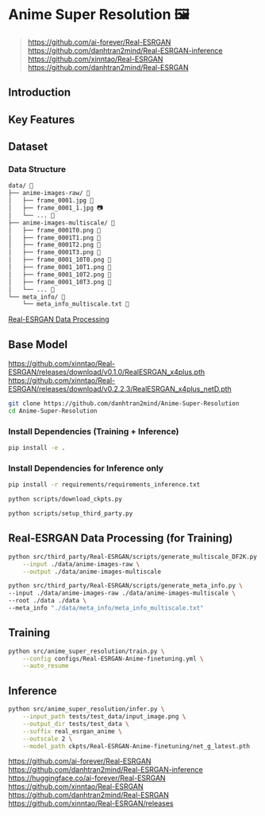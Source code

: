 # Anime Super Resolution 🖼️

> https://github.com/ai-forever/Real-ESRGAN https://github.com/danhtran2mind/Real-ESRGAN-inference
https://github.com/xinntao/Real-ESRGAN https://github.com/danhtran2mind/Real-ESRGAN 
## Introduction

## Key Features

## Dataset

### Data Structure

```markdown
data/ 📁
├── anime-images-raw/ 📁
│   ├── frame_0001.jpg 📸
│   ├── frame_0001_1.jpg 📷
│   └── ... 📸
├── anime-images-multiscale/ 📁
│   ├── frame_0001T0.png 📸
│   ├── frame_0001T1.png 📸
│   ├── frame_0001T2.png 📸
│   ├── frame_0001T3.png 📸
│   ├── frame_0001_10T0.png 📸
│   ├── frame_0001_10T1.png 📸
│   ├── frame_0001_10T2.png 📸
│   ├── frame_0001_10T3.png 📸
│   └── ... 📸
└── meta_info/ 📁
    └── meta_info_multiscale.txt 📄
```
[Real-ESRGAN Data Processing](#real-esrgan-data-processing)
## Base Model
https://github.com/xinntao/Real-ESRGAN/releases/download/v0.1.0/RealESRGAN_x4plus.pth
https://github.com/xinntao/Real-ESRGAN/releases/download/v0.2.2.3/RealESRGAN_x4plus_netD.pth

```bash
git clone https://github.com/danhtran2mind/Anime-Super-Resolution
cd Anime-Super-Resolution
```
### Install Dependencies (Training + Inference)
```bash
pip install -e .
```
### Install Dependencies for Inference only
```bash
pip install -r requirements/requirements_inference.txt
```

```bash
python scripts/download_ckpts.py
```
```bash
python scripts/setup_third_party.py
```
## Real-ESRGAN Data Processing (for Training)
```bash
python src/third_party/Real-ESRGAN/scripts/generate_multiscale_DF2K.py \
    --input ./data/anime-images-raw \
    --output ./data/anime-images-multiscale
```
```bash
python src/third_party/Real-ESRGAN/scripts/generate_meta_info.py \
--input ./data/anime-images-raw ./data/anime-images-multiscale \
--root ./data ./data \
--meta_info "./data/meta_info/meta_info_multiscale.txt"
```
## Training
```bash
python src/anime_super_resolution/train.py \
    --config configs/Real-ESRGAN-Anime-finetuning.yml \
    --auto_resume
```

## Inference

<!-- ```bash
python src/anime_super_resolution/infer.py
``` -->
```bash
python src/anime_super_resolution/infer.py \
    --input_path tests/test_data/input_image.png \
    --output_dir tests/test_data \
    --suffix real_esrgan_anime \
    --outscale 2 \
    --model_path ckpts/Real-ESRGAN-Anime-finetuning/net_g_latest.pth
```


https://github.com/ai-forever/Real-ESRGAN https://github.com/danhtran2mind/Real-ESRGAN-inference
https://huggingface.co/ai-forever/Real-ESRGAN
https://github.com/xinntao/Real-ESRGAN https://github.com/danhtran2mind/Real-ESRGAN 
https://github.com/xinntao/Real-ESRGAN/releases